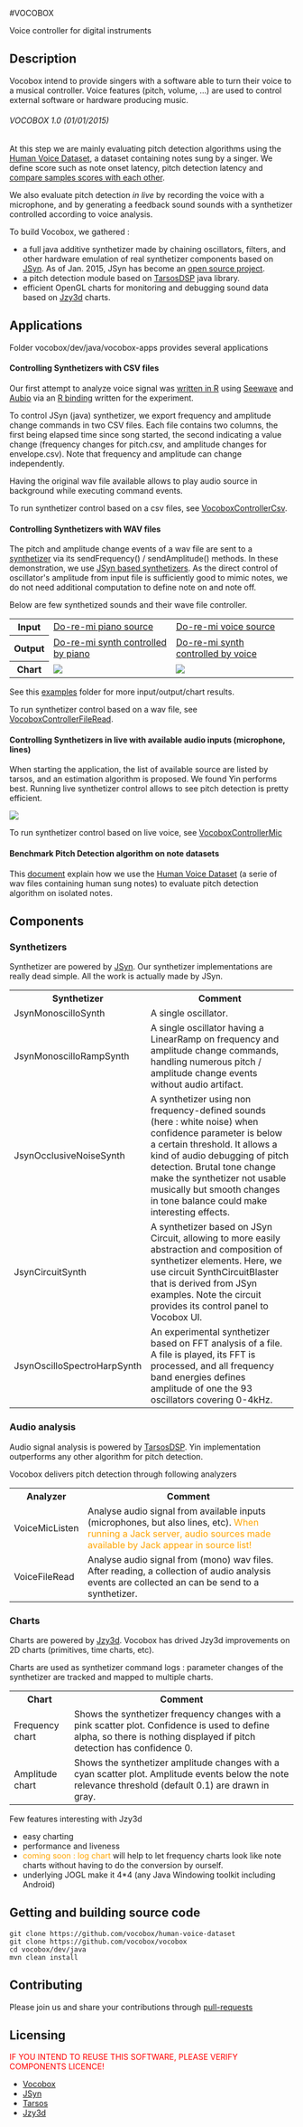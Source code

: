 #VOCOBOX

Voice controller for digital instruments

<script src="doc/scripts/mermaid.full.min.js"></script>

## Description

Vocobox intend to provide singers with a software able to turn their voice to a musical controller. Voice features (pitch, volume, ...) are used to control external software or hardware producing music.

###### VOCOBOX 1.0 (01/01/2015)

At this step we are mainly evaluating pitch detection algorithms using the <a href="https://github.com/vocobox/human-voice-dataset">Human Voice Dataset</a>, a dataset containing notes sung by a singer. We define score such as note onset latency, pitch detection latency and <a href="https://github.com/vocobox/vocobox/blob/master/Benchmark.md">compare samples scores with each other</a>.

We also evaluate pitch detection <i>in live</i> by recording the voice with a microphone, and by generating a feedback sound sounds with a synthetizer controlled according to voice analysis.

To build Vocobox, we gathered :
* a full java additive synthetizer made by chaining oscillators, filters, and other hardware emulation of real synthetizer components based on <a href="http://www.softsynth.com/jsyn/">JSyn</a>. As of Jan. 2015, JSyn has become an <a href="https://github.com/philburk/jsyn">open source project</a>.
* a pitch detection module based on <a href="https://github.com/JorenSix/TarsosDSP">TarsosDSP</a> java library.
* efficient OpenGL charts for monitoring and debugging sound data based on <a href="http://www.jzy3d.org/">Jzy3d</a> charts.

## Applications

Folder vocobox/dev/java/vocobox-apps provides several applications

#### Controlling Synthetizers with CSV files

Our first attempt to analyze voice signal was <a href="https://github.com/vocobox/vocobox/blob/master/dev/r">written in R</a> using <a href="http://rug.mnhn.fr/seewave/">Seewave</a> and <a href="http://aubio.org/">Aubio</a> via an <a href="https://github.com/vocobox/aubio-r/">R binding</a> written for the experiment.

To control JSyn (java) synthetizer, we export frequency and amplitude change commands in two CSV files. Each file contains two columns, the first being elapsed time since song started, the second indicating a value change (frequency changes for pitch.csv, and amplitude changes for envelope.csv). Note that frequency and amplitude can change independently.

Having the original wav file available allows to play audio source in background while executing command events.

To run synthetizer control based on a csv files, see <a href="https://github.com/vocobox/vocobox/blob/master/dev/java/vocobox-apps/src/main/java/org/vocobox/apps/csv2synth/VocoboxControllerCsv.java">VocoboxControllerCsv</a>.

#### Controlling Synthetizers with WAV files

The pitch and amplitude change events of a wav file are sent to a <a href="https://github.com/vocobox/vocobox/blob/master/dev/java/vocobox-api/src/main/java/org/vocobox/model/synth/VocoSynth.java">synthetizer</a> via its sendFrequency() / sendAmplitude() methods. In these demonstration, we use <a href="https://github.com/vocobox/vocobox/tree/master/dev/java/vocobox-synth-jsyn/src/main/java/org/vocobox/synth/jsyn">JSyn based synthetizers</a>. As the direct control of oscillator's amplitude from input file is sufficiently good to mimic notes, we do not need additional computation to define note on and note off.

Below are few synthetized sounds and their wave file controller.

<table>
  <tr>
    <th>Input</th>
    <td><a href="doc/audio/doremi-piano-in.wav">Do-re-mi piano source</a></td>
    <td><a href="doc/audio/doremi-voice-in.wav">Do-re-mi voice source</a></td>
  </tr>
  <tr>
    <th>Output</th>
    <td><a href="doc/audio/doremi-piano-out.wav">Do-re-mi synth controlled by piano</a></td>
    <td><a href="doc/audio/doremi-voice-out.wav">Do-re-mi synth controlled by voice</a></td>
  </tr>
  <tr>
    <th>Chart</th>
    <td><img src="doc/audio/doremi-piano.png"/></td>
    <td><img src="doc/audio/doremi-voice.png"/></td>
  </tr>
</table>

See this <a href="http://doc.jzy3d.org/vocobox/examples/">examples</a> folder for more input/output/chart results.

To run synthetizer control based on a wav file, see <a href="https://github.com/vocobox/vocobox/blob/master/dev/java/vocobox-apps/src/main/java/org/vocobox/apps/wav2synth/VocoboxControllerFileRead.java">VocoboxControllerFileRead</a>.


#### Controlling Synthetizers in live with available audio inputs (microphone,  lines)

When starting the application, the list of available source are listed by tarsos, and an estimation algorithm is proposed. We found Yin performs best. Running live synthetizer control allows to see pitch detection is pretty efficient.

<img src="doc/images/mic2synth.png"/>

To run synthetizer control based on live voice, see <a href="https://github.com/vocobox/vocobox/blob/master/dev/java/vocobox-apps/src/main/java/org/vocobox/apps/mic2synth/VocoboxControllerMic.java">VocoboxControllerMic</a>

#### Benchmark Pitch Detection algorithm on note datasets

This <a href="Benchmark.md">document</a> explain how we use the <a href="https://github.com/vocobox/human-voice-dataset">Human Voice Dataset</a> (a serie of wav files containing human sung notes) to evaluate pitch detection algorithm on isolated notes.

## Components

### Synthetizers

Synthetizer are powered by <a href="https://github.com/philburk/jsyn">JSyn</a>. Our synthetizer implementations are really dead simple. All the work is actually made by JSyn.

<table>
<tr>
<th>Synthetizer</th>
<th>Comment</th>
</tr>

<tr>
<td>JsynMonoscilloSynth</td>
<td>A single oscillator.</td>
</tr>

<tr>
<td>JsynMonoscilloRampSynth</td>
<td>A single oscillator having a LinearRamp on frequency and amplitude change commands, handling numerous pitch / amplitude change events without audio artifact.</td>
</tr>

<tr>
<td>JsynOcclusiveNoiseSynth</td>
<td>A synthetizer using non frequency-defined sounds (here : white noise) when confidence parameter is below a certain threshold. It allows a kind of audio debugging of pitch detection. Brutal tone change make the synthetizer not usable musically but smooth changes in tone balance could make interesting effects.</td>
</tr>

<tr>
<td>JsynCircuitSynth</td>
<td>A synthetizer based on JSyn Circuit, allowing to more easily abstraction and composition of synthetizer elements. Here, we use circuit SynthCircuitBlaster that is derived from JSyn examples. Note the circuit provides its control panel to Vocobox UI.</td>
</tr>


<tr>
<td>JsynOscilloSpectroHarpSynth</td>
<td>An experimental synthetizer based on FFT analysis of a file. A file is played, its FFT is processed, and all frequency band energies defines amplitude of one the 93 oscillators covering 0-4kHz.</td>
</tr>

</table>

### Audio analysis

Audio signal analysis is powered by <a href="https://github.com/JorenSix/TarsosDSP">TarsosDSP</a>. Yin implementation outperforms any other algorithm for pitch detection.

Vocobox delivers pitch detection through following analyzers

<table>
  <tr>
    <th>Analyzer</th>
    <th>Comment</th>
    </tr>
  <tr>
    <td>VoiceMicListen</td>
    <td>Analyse audio signal from available inputs (microphones, but also lines, etc). <font color="orange">When running a Jack server, audio sources made available by Jack appear in source list!</font>
    </td>
  </tr>
  <tr>
  <td>VoiceFileRead</td>
  <td>Analyse audio signal from (mono) wav files. After reading, a collection of audio analysis events are collected an can be send to a synthetizer.</td>
  </tr>
</table>

### Charts

Charts are powered by <a href="https://github.com/jzy3d/jzy3d-api">Jzy3d</a>. Vocobox has drived Jzy3d improvements on 2D charts (primitives, time charts, etc).

Charts are used as synthetizer command logs : parameter changes of the synthetizer are tracked and mapped to multiple charts.


<table>
  <tr>
    <th>Chart</th>
    <th>Comment</th>
    </tr>
  <tr>
    <td>Frequency chart</td>
    <td>Shows the synthetizer frequency changes with a pink scatter plot. Confidence is used to define alpha, so there is nothing displayed if pitch detection has confidence 0.</td>
  </tr>
  <tr>
    <td>Amplitude chart</td>
    <td>Shows the synthetizer amplitude changes with a cyan scatter plot. Amplitude events below the note relevance threshold (default 0.1) are drawn in gray.</td>
  </tr>
  </table>

Few features interesting with Jzy3d
* easy charting
* performance and liveness
* <font color="orange">coming soon : log chart</font> will help to let frequency charts look like note charts without having to do the conversion by ourself.
* underlying JOGL make it 4*4 (any Java Windowing toolkit including Android)


## Getting and building source code

```
git clone https://github.com/vocobox/human-voice-dataset
git clone https://github.com/vocobox/vocobox
cd vocobox/dev/java
mvn clean install
```

## Contributing
Please join us and share your contributions through <a href="https://help.github.com/articles/using-pull-requests/">pull-requests</a>


## Licensing
<span style="color:red;">
IF YOU INTEND TO REUSE THIS SOFTWARE, PLEASE VERIFY COMPONENTS LICENCE!
</span>


* <a href="https://github.com/vocobox/vocobox/blob/master/LICENSE">Vocobox</a>
* <a href="http://www.softsynth.com/jsyn/developers/">JSyn</a>
* <a href="https://github.com/JorenSix/TarsosDSP/blob/master/license.txt">Tarsos</a>
* <a href="https://github.com/jzy3d/jzy3d-api/blob/master/jzy3d-api/license.txt">Jzy3d</a>
